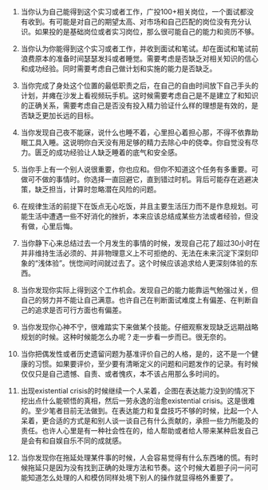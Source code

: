 1. 当你认为自己能得到这个实习或者工作，广投100+相关岗位，一个面试都没有收到。有可能是对自己的期望太高、对市场和自己匹配的岗位没有充分认识。如果投的是基础岗位或者实习岗位，那么很可能自己的能力和资历不够。
   
2. 当你认为你能得到这个实习或者工作，并收到面试和笔试。却在面试和笔试前浪费原本的准备时间瑟瑟发抖或者睡觉。需要考虑是否缺乏对相关知识的信心和成功经验。同时需要考虑自己做计划和实施的能力是否缺乏。
   
3. 当你完成了身处这个位置的最低职责之后，在自己的自由时间放下自己手头的计划，并瘫在沙发上看视频玩手机。这时候需要考虑自己是不是建立了和知识的正确关系，需要考虑自己是否没有投入精力验证什么样的理想是有效的，是否缺乏更加长远的目标。
   
4. 当你发现自己夜不能寐，说什么也睡不着，心里担心着担心那，不得不依靠助眠工具入睡。这说明你白天没有用足够的精力去除心中的侥幸。你自觉没有尽力。匮乏的成功经验让人缺乏睡着的底气和安全感。
   
5. 当你手上有一个别人说很重要，你也应和。但你不知道这个任务有多重要。可做可不做的事情时。你选择一直回避它，直到错过时机。背后可能存在逃避决策，缺乏担当，计算时忽略潜在风险的问题。
   
6. 在规律生活的前提下在饭点无心吃饭，并且主要生活压力而不是作息规划。可能生活中遭遇一些不好消化的挫折，本来应该总结成某些方法或者经验，但没有做，心里后悔。

7. 当你静下心来总结过去一个月发生的事情的时候，发现自己花了超过30小时在并非维持生活必须的、并非物理意义上不可拒绝的、无法在未来沉淀下深刻印象的“浅体验”。恍惚间时间就过去了。这个时候应该追求给人更深刻体验的东西。

8. 当你发现你实际上得到这个工作机会。发现自己的能力能靠运气勉强过关，但自己的努力并不能让自己满意。也许自己在判断面试难度上有偏差、在判断自己的追求是否可行方面也有偏差。

9. 当你发现你心神不宁，很难踏实下来做某个技能。仔细观察发现缺乏远期战略规划的时候。这种时候能怎么办呢？走一步看一步而已。很无奈的。

10. 当你把偶发性或者历史遗留问题为基准评价自己的人格，是的，这不是一个健康的习惯。如果要评价，至少要有清晰定义的问题和问题发作的记录。有时候仅仅只是自己遗憾、自责、或者愧疚，本不该占用那么多时间的。

11. 出现existential crisis的时候继续一个人呆着，企图在表达能力没到的情况下挖出点什么能顿悟的真相，然后一劳永逸的治愈existential crisis。这是很难的。至少笔者目前无法做到。在表达能力和复盘技巧不够的时候，比起一个人呆着，更合适的方式是和别人谈一谈自己有什么贡献的，承担一些力所能及的责任。也许人心里是有一种社会性在的，给人帮助或者给人带来某种启发自己是会有和自娱自乐不同的成就感。

12. 当你发现你在拖延处理某件事的时候，人会容易觉得有什么东西堵的慌。有时候拖延只是因为没有找到正确的处理方法和节奏。这个时候大着胆子问一问可能知道怎么处理的人和模仿同样处境下别人的操作就显得格外重要了。
